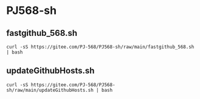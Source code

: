 # PJ568-sh

## fastgithub_568.sh

```shellscript
curl -sS https://gitee.com/PJ-568/PJ568-sh/raw/main/fastgithub_568.sh | bash
```

## updateGithubHosts.sh

```shellscript
curl -sS https://gitee.com/PJ-568/PJ568-sh/raw/main/updateGithubHosts.sh | bash
```
